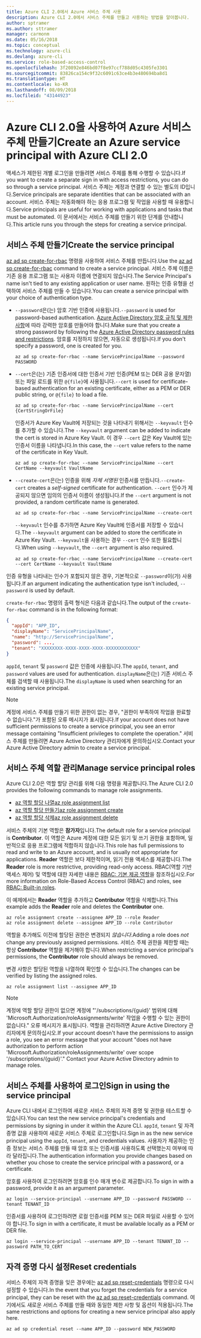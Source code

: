 ```yaml
---
title: Azure CLI 2.0에서 Azure 서비스 주체 사용
description: Azure CLI 2.0에서 서비스 주체를 만들고 사용하는 방법을 알아봅니다.
author: sptramer
ms.author: sttramer
manager: carmonm
ms.date: 05/16/2018
ms.topic: conceptual
ms.technology: azure-cli
ms.devlang: azure-cli
ms.service: role-based-access-control
ms.openlocfilehash: 3f20892e846bd07f8e97ccf788d05c4305fe3301
ms.sourcegitcommit: 83826ca154c9f32c6091c63ce4b3e480694ba8d1
ms.translationtype: HT
ms.contentlocale: ko-KR
ms.lasthandoff: 08/09/2018
ms.locfileid: "43144923"
---
```

# <a name="create-an-azure-service-principal-with-azure-cli-20"></a><span data-ttu-id="363fe-103">Azure CLI 2.0을 사용하여 Azure 서비스 주체 만들기</span><span class="sxs-lookup"><span data-stu-id="363fe-103">Create an Azure service principal with Azure CLI 2.0</span></span>

<span data-ttu-id="363fe-104">액세스가 제한된 개별 로그인을 만들려면 서비스 주체를 통해 수행할 수 있습니다.</span><span class="sxs-lookup"><span data-stu-id="363fe-104">If you want to create a separate sign in with access restrictions, you can do so through a service principal.</span></span> <span data-ttu-id="363fe-105">서비스 주체는 계정과 연결할 수 있는 별도의 ID입니다.</span><span class="sxs-lookup"><span data-stu-id="363fe-105">Service principals are separate identities that can be associated with an account.</span></span> <span data-ttu-id="363fe-106">서비스 주체는 자동화해야 하는 응용 프로그램 및 작업을 사용할 때 유용합니다.</span><span class="sxs-lookup"><span data-stu-id="363fe-106">Service principals are useful for working with applications and tasks that must be automated.</span></span> <span data-ttu-id="363fe-107">이 문서에서는 서비스 주체를 만들기 위한 단계를 안내합니다.</span><span class="sxs-lookup"><span data-stu-id="363fe-107">This article runs you through the steps for creating a service principal.</span></span>

## <a name="create-the-service-principal"></a><span data-ttu-id="363fe-108">서비스 주체 만들기</span><span class="sxs-lookup"><span data-stu-id="363fe-108">Create the service principal</span></span>

<span data-ttu-id="363fe-109">[az ad sp create-for-rbac](/cli/azure/ad/sp#az-ad-sp-create-for-rbac) 명령을 사용하여 서비스 주체를 만듭니다.</span><span class="sxs-lookup"><span data-stu-id="363fe-109">Use the [az ad sp create-for-rbac](/cli/azure/ad/sp#az-ad-sp-create-for-rbac) command to create a service principal.</span></span> <span data-ttu-id="363fe-110">서비스 주체 이름은 기존 응용 프로그램 또는 사용자 이름에 연결되지 않습니다.</span><span class="sxs-lookup"><span data-stu-id="363fe-110">The Service Principal's name isn't tied to any existing application or user name.</span></span> <span data-ttu-id="363fe-111">원하는 인증 유형을 선택하여 서비스 주체를 만들 수 있습니다.</span><span class="sxs-lookup"><span data-stu-id="363fe-111">You can create a service principal with your choice of authentication type.</span></span>

* <span data-ttu-id="363fe-112">`--password`은(는) 암호 기반 인증에 사용됩니다.</span><span class="sxs-lookup"><span data-stu-id="363fe-112">`--password` is used for password-based authentication.</span></span> <span data-ttu-id="363fe-113">[Azure Active Directory 암호 규칙 및 제한 사항](/azure/active-directory/active-directory-passwords-policy)에 따라 강력한 암호를 만들어야 합니다.</span><span class="sxs-lookup"><span data-stu-id="363fe-113">Make sure that you create a strong password by following the [Azure Active Directory password rules and restrictions](/azure/active-directory/active-directory-passwords-policy).</span></span> <span data-ttu-id="363fe-114">암호를 지정하지 않으면, 자동으로 생성됩니다.</span><span class="sxs-lookup"><span data-stu-id="363fe-114">If you don't specify a password, one is created for you.</span></span>

  ```azurecli-interactive
  az ad sp create-for-rbac --name ServicePrincipalName --password PASSWORD
  ```

* <span data-ttu-id="363fe-115">`--cert`은(는) 기존 인증서에 대한 인증서 기반 인증(PEM 또는 DER 공용 문자열) 또는 파일 로드를 위한 `@{file}`에 사용됩니다.</span><span class="sxs-lookup"><span data-stu-id="363fe-115">`--cert` is used for certificate-based authentication for an existing certificate, either as a PEM or DER public string, or `@{file}` to load a file.</span></span>

  ```azurecli-interactive
  az ad sp create-for-rbac --name ServicePrincipalName --cert {CertStringOrFile}
  ```

  <span data-ttu-id="363fe-116">인증서가 Azure Key Vault에 저장되는 것을 나타내기 위해서는 `--keyvault` 인수를 추가할 수 있습니다.</span><span class="sxs-lookup"><span data-stu-id="363fe-116">The `--keyvault` argument can be added to indicate the cert is stored in Azure Key Vault.</span></span> <span data-ttu-id="363fe-117">이 경우 `--cert` 값은 Key Vault에 있는 인증서 이름을 나타냅니다.</span><span class="sxs-lookup"><span data-stu-id="363fe-117">In this case, the `--cert` value refers to the name of the certificate in Key Vault.</span></span>

  ```azurecli-interactive
  az ad sp create-for-rbac --name ServicePrincipalName --cert CertName --keyvault VaultName
  ```

* <span data-ttu-id="363fe-118">`--create-cert`은(는) 인증을 위해 _자체 서명된_ 인증서를 만듭니다.</span><span class="sxs-lookup"><span data-stu-id="363fe-118">`--create-cert` creates a _self-signed_ certificate for authentication.</span></span> <span data-ttu-id="363fe-119">`--cert` 인수가 제공되지 않으면 임의의 인증서 이름이 생성됩니다.</span><span class="sxs-lookup"><span data-stu-id="363fe-119">If the `--cert` argument is not provided, a random certificate name is generated.</span></span>

  ```azurecli-interactive
  az ad sp create-for-rbac --name ServicePrincipalName --create-cert
  ```

  <span data-ttu-id="363fe-120">`--keyvault` 인수를 추가하면 Azure Key Vault에 인증서를 저장할 수 있습니다.</span><span class="sxs-lookup"><span data-stu-id="363fe-120">The `--keyvault` argument can be added to store the certificate in Azure Key Vault.</span></span> <span data-ttu-id="363fe-121">`--keyvault`을 사용하는 경우 `--cert` 인수 또한 필요합니다.</span><span class="sxs-lookup"><span data-stu-id="363fe-121">When using `--keyvault`, the `--cert` argument is also required.</span></span>

  ```azurecli-interactive
  az ad sp create-for-rbac --name ServicePrincipalName --create-cert --cert CertName --keyvault VaultName
  ```

<span data-ttu-id="363fe-122">인증 유형을 나타내는 인수가 포함되지 않은 경우, 기본적으로 `--password`이(가) 사용됩니다.</span><span class="sxs-lookup"><span data-stu-id="363fe-122">If an argument indicating the authentication type isn't included, `--password` is used by default.</span></span>

<span data-ttu-id="363fe-123">`create-for-rbac` 명령의 출력 형식은 다음과 같습니다.</span><span class="sxs-lookup"><span data-stu-id="363fe-123">The output of the `create-for-rbac` command is in the following format:</span></span>

```json
{
  "appId": "APP_ID",
  "displayName": "ServicePrincipalName",
  "name": "http://ServicePrincipalName",
  "password": ...,
  "tenant": "XXXXXXXX-XXXX-XXXX-XXXX-XXXXXXXXXXXX"
}
```

<span data-ttu-id="363fe-124">`appId`, `tenant` 및 `password` 값은 인증에 사용됩니다.</span><span class="sxs-lookup"><span data-stu-id="363fe-124">The `appId`, `tenant`, and `password` values are used for authentication.</span></span> <span data-ttu-id="363fe-125">`displayName`은(는) 기존 서비스 주체를 검색할 때 사용됩니다.</span><span class="sxs-lookup"><span data-stu-id="363fe-125">The `displayName` is used when searching for an existing service principal.</span></span>

> [!NOTE]
> <span data-ttu-id="363fe-126">계정에 서비스 주체를 만들기 위한 권한이 없는 경우, "권한이 부족하여 작업을 완료할 수 없습니다."가 포함된 오류 메시지가 표시됩니다.</span><span class="sxs-lookup"><span data-stu-id="363fe-126">If your account does not have sufficient permissions to create a service principal, you see an error message containing "Insufficient privileges to complete the operation."</span></span> <span data-ttu-id="363fe-127">서비스 주체를 만들려면 Azure Active Directory 관리자에게 문의하십시오.</span><span class="sxs-lookup"><span data-stu-id="363fe-127">Contact your Azure Active Directory admin to create a service principal.</span></span>

## <a name="manage-service-principal-roles"></a><span data-ttu-id="363fe-128">서비스 주체 역할 관리</span><span class="sxs-lookup"><span data-stu-id="363fe-128">Manage service principal roles</span></span>

<span data-ttu-id="363fe-129">Azure CLI 2.0은 역할 할당 관리를 위해 다음 명령을 제공합니다.</span><span class="sxs-lookup"><span data-stu-id="363fe-129">The Azure CLI 2.0 provides the following commands to manage role assignments.</span></span>

* [<span data-ttu-id="363fe-130">az 역할 할당 나열</span><span class="sxs-lookup"><span data-stu-id="363fe-130">az role assignment list</span></span>](/cli/azure/role/assignment#az-role-assignment-list)
* [<span data-ttu-id="363fe-131">az 역할 할당 만들기</span><span class="sxs-lookup"><span data-stu-id="363fe-131">az role assignment create</span></span>](/cli/azure/role/assignment#az-role-assignment-create)
* [<span data-ttu-id="363fe-132">az 역할 할당 삭제</span><span class="sxs-lookup"><span data-stu-id="363fe-132">az role assignment delete</span></span>](/cli/azure/role/assignment#az-role-assignment-delete)

<span data-ttu-id="363fe-133">서비스 주체의 기본 역할은 **참가자**입니다.</span><span class="sxs-lookup"><span data-stu-id="363fe-133">The default role for a service principal is **Contributor**.</span></span> <span data-ttu-id="363fe-134">이 역할은 Azure 계정에 대한 모든 읽기 및 쓰기 권한을 포함하며, 일반적으로 응용 프로그램에 적합하지 않습니다.</span><span class="sxs-lookup"><span data-stu-id="363fe-134">This role has full permissions to read and write to an Azure account, and is usually not appropriate for applications.</span></span> <span data-ttu-id="363fe-135">**Reader** 역할은 보다 제한적이며, 읽기 전용 액세스를 제공합니다.</span><span class="sxs-lookup"><span data-stu-id="363fe-135">The **Reader** role is more restrictive, providing read-only access.</span></span>  <span data-ttu-id="363fe-136">RBAC(역할 기반 액세스 제어) 및 역할에 대한 자세한 내용은 [RBAC: 기본 제공 역할](/azure/active-directory/role-based-access-built-in-roles)을 참조하십시오.</span><span class="sxs-lookup"><span data-stu-id="363fe-136">For more information on Role-Based Access Control (RBAC) and roles, see [RBAC: Built-in roles](/azure/active-directory/role-based-access-built-in-roles).</span></span>

<span data-ttu-id="363fe-137">이 예제에서는 **Reader** 역할을 추가하고 **Contributor** 역할을 삭제합니다.</span><span class="sxs-lookup"><span data-stu-id="363fe-137">This example adds the **Reader** role and deletes the **Contributor** one.</span></span>

```azurecli-interactive
az role assignment create --assignee APP_ID --role Reader
az role assignment delete --assignee APP_ID --role Contributor
```

<span data-ttu-id="363fe-138">역할을 추가해도 이전에 할당된 권한은 변경되지 _않습니다_.</span><span class="sxs-lookup"><span data-stu-id="363fe-138">Adding a role does _not_ change any previously assigned permissions.</span></span> <span data-ttu-id="363fe-139">서비스 주체 권한을 제한할 때는 항상 __Contributor__ 역할을 제거해야 합니다.</span><span class="sxs-lookup"><span data-stu-id="363fe-139">When restricting a service principal's permissions, the __Contributor__ role should always be removed.</span></span>

<span data-ttu-id="363fe-140">변경 사항은 할당된 역할을 나열하여 확인할 수 있습니다.</span><span class="sxs-lookup"><span data-stu-id="363fe-140">The changes can be verified by listing the assigned roles.</span></span>

```azurecli-interactive
az role assignment list --assignee APP_ID
```

> [!NOTE]
> <span data-ttu-id="363fe-141">계정에 역할 할당 권한이 없으면 계정에 "'/subscriptions/{guid}' 범위에 대해 'Microsoft.Authorization/roleAssignments/write' 작업을 수행할 수 있는 권한이 없습니다." 오류 메시지가 표시됩니다. 역할을 관리하려면 Azure Active Directory 관리자에게 문의하십시오.</span><span class="sxs-lookup"><span data-stu-id="363fe-141">If your account doesn't have the permissions to assign a role, you see an error message that your account "does not have authorization to perform action 'Microsoft.Authorization/roleAssignments/write' over scope '/subscriptions/{guid}'." Contact your Azure Active Directory admin to manage roles.</span></span>

## <a name="sign-in-using-the-service-principal"></a><span data-ttu-id="363fe-142">서비스 주체를 사용하여 로그인</span><span class="sxs-lookup"><span data-stu-id="363fe-142">Sign in using the service principal</span></span>

<span data-ttu-id="363fe-143">Azure CLI 내에서 로그인하여 새로운 서비스 주체의 자격 증명 및 권한을 테스트할 수 있습니다.</span><span class="sxs-lookup"><span data-stu-id="363fe-143">You can test the new service principal's credentials and permissions by signing in under it within the Azure CLI.</span></span> <span data-ttu-id="363fe-144">`appId`, `tenant` 및 자격 증명 값을 사용하여 새로운 서비스 주체로 로그인합니다.</span><span class="sxs-lookup"><span data-stu-id="363fe-144">Sign in as the new service principal using the `appId`, `tenant`, and credentials values.</span></span> <span data-ttu-id="363fe-145">사용자가 제공하는 인증 정보는 서비스 주체를 만들 때 암호 또는 인증서를 사용하도록 선택했는지 여부에 따라 달라집니다.</span><span class="sxs-lookup"><span data-stu-id="363fe-145">The authentication information you provide changes based on whether you chose to create the service principal with a password, or a certificate.</span></span>

<span data-ttu-id="363fe-146">암호를 사용하여 로그인하려면 암호를 인수 매개 변수로 제공합니다.</span><span class="sxs-lookup"><span data-stu-id="363fe-146">To sign in with a password, provide it as an argument parameter.</span></span>

```azurecli-interactive
az login --service-principal --username APP_ID --password PASSWORD --tenant TENANT_ID
```

<span data-ttu-id="363fe-147">인증서를 사용하여 로그인하려면 로컬 인증서를 PEM 또는 DER 파일로 사용할 수 있어야 합니다.</span><span class="sxs-lookup"><span data-stu-id="363fe-147">To sign in with a certificate, it must be available locally as a PEM or DER file.</span></span>

```azurecli-interactive
az login --service-principal --username APP_ID --tenant TENANT_ID --password PATH_TO_CERT
```

## <a name="reset-credentials"></a><span data-ttu-id="363fe-148">자격 증명 다시 설정</span><span class="sxs-lookup"><span data-stu-id="363fe-148">Reset credentials</span></span>

<span data-ttu-id="363fe-149">서비스 주체의 자격 증명을 잊은 경우에는 [az ad sp reset-credentials](https://docs.microsoft.com/en-us/cli/azure/ad/sp#az-ad-sp-reset-credentials) 명령으로 다시 설정할 수 있습니다.</span><span class="sxs-lookup"><span data-stu-id="363fe-149">In the event that you forget the credentials for a service principal, they can be reset with the [az ad sp reset-credentials](https://docs.microsoft.com/en-us/cli/azure/ad/sp#az-ad-sp-reset-credentials) command.</span></span> <span data-ttu-id="363fe-150">여기에서도 새로운 서비스 주체를 만들 때와 동일한 제한 사항 및 옵션이 적용됩니다.</span><span class="sxs-lookup"><span data-stu-id="363fe-150">The same restrictions and options for creating a new service principal also apply here.</span></span>

```azurecli-interactive
az ad sp credential reset --name APP_ID --password NEW_PASSWORD
```

